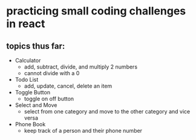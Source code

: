 # practicing small coding challenges in react    

## topics thus far:


* Calculator
    * add, subtract, divide, and multiply 2 numbers
    * cannot divide with a 0
* Todo List
    * add, update, cancel, delete an item
* Toggle Button
    * toggle on off button
* Select and Move
    * select from one category and move to the other category and vice versa
* Phone Book
    * keep track of a person and their phone number